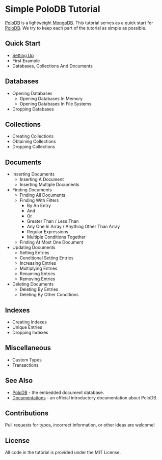 # Simple PoloDB Tutorial

[PoloDB](https://github.com/PoloDB/PoloDB) is a lightweight [MongoDB](https://www.mongodb.com/).
This tutorial serves as a quick start for [PoloDB](https://github.com/PoloDB/PoloDB).
We try to keep each part of the tutorial as simple as possible.

## Quick Start

* [Setting Up](./tutorial/setting_up.md)
* First Example
* Databases, Collections And Documents

## Databases

* Opening Databases
  * Opening Databases In Memory
  * Opening Databases In File Systems
* Dropping Databases

## Collections

* Creating Collections
* Obtaining Collections
* Dropping Collections

## Documents

* Inserting Documents
  * Inserting A Document
  * Inserting Multiple Documents
* Finding Documents
  * Finding All Documents
  * Finding With Filters
    * By An Entry
    * And
    * Or
    <!-- * Not Equal -->
    * Greater Than / Less Than
    * Any One In Array / Anything Other Than Array
    * Regular Expressions
    * Multiple Conditions Together
  * Finding At Most One Document
* Updating Documents
  * Setting Entries
  * Conditional Setting Entries
  * Increasing Entries
  * Multiplying Entries
  * Renaming Entries
  * Removing Entries
* Deleting Documents
  * Deleting By Entries
  * Deleting By Other Conditions

## Indexes

* Creating Indexes
* Unique Entries
* Dropping Indexes

## Miscellaneous

* Custom Types
* Transactions

## See Also

* [PoloDB](https://github.com/PoloDB/PoloDB) - the embedded document database.
* [Documentations](https://www.polodb.org/docs) - an official introductory documentation about PoloDB.

## Contributions

Pull requests for typos, incorrect information, or other ideas are welcome!

## License

All code in the tutorial is provided under the MIT License.
